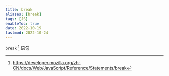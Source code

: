 ```yaml
---
title: break
aliases: [break]
tags: [JS]
enableToc: true
date: 2022-10-19
lastmod: 2022-10-24
---
```


`break` [^1] 语句

[^1]: <https://developer.mozilla.org/zh-CN/docs/Web/JavaScript/Reference/Statements/break>
